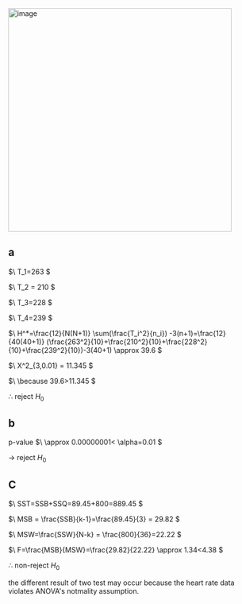 <img width="450" alt="image" src="https://github.com/user-attachments/assets/a97797fa-f805-4ef7-a40f-177783ddae5c" />

## a
$\ T_1=263 \$

$\ T_2 = 210 \$

$\ T_3=228 \$

$\ T_4=239 \$

$\ H^*=\\frac{12}{N(N+1)} \sum(\frac{T_i^2}{n_i}) -3(n+1)=\frac{12}{40(40+1)} (\frac{263^2}{10}+\frac{210^2}{10}+\frac{228^2}{10}+\frac{239^2}{10})-3(40+1) \approx 39.6 \$

$\ X^2_{3,0.01} = 11.345 \$

$\ \because 39.6>11.345 \$

$\therefore$ reject $H_0$

## b
p-value 
$\ \approx 0.00000001< \alpha=0.01 \$

$\rightarrow$ reject $H_0$

## C
$\ SST=SSB+SSQ=89.45+800=889.45 \$

$\ MSB = \frac{SSB}{k-1}=\frac{89.45}{3} = 29.82 \$

$\ MSW=\frac{SSW}{N-k} = \frac{800}{36}=22.22 \$

$\ F=\frac{MSB}{MSW}=\frac{29.82}{22.22} \approx 1.34<4.38 \$

$\therefore$ non-reject $H_0$

the different result of two test may occur because the heart rate data violates ANOVA's notmality assumption. 
